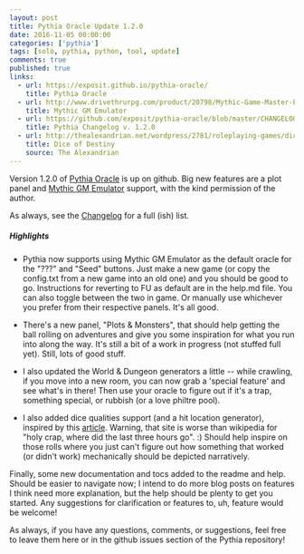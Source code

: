 ```yaml
---
layout: post
title: Pythia Oracle Update 1.2.0
date: 2016-11-05 00:00:00  
categories: ['pythia']
tags: [solo, pythia, python, tool, update]
comments: true
published: true
links:
  - url: https://exposit.github.io/pythia-oracle/
    title: Pythia Oracle
  - url: http://www.drivethrurpg.com/product/20798/Mythic-Game-Master-Emulator?it=1
    title: Mythic GM Emulator
  - url: https://github.com/exposit/pythia-oracle/blob/master/CHANGELOG.md
    title: Pythia Changelog v. 1.2.0
  - url: http://thealexandrian.net/wordpress/2781/roleplaying-games/dice-of-destiny
    title: Dice of Destiny
    source: The Alexandrian
---
```


Version 1.2.0 of [Pythia Oracle](https://exposit.github.io/pythia-oracle/) is up on github. Big new features are a plot panel and [Mythic GM Emulator](http://www.drivethrurpg.com/product/20798/Mythic-Game-Master-Emulator?it=1) support, with the kind permission of the author.

As always, see the [Changelog](https://github.com/exposit/pythia-oracle/blob/master/CHANGELOG.md) for a full (ish) list.

<!--more-->

##### Highlights

* Pythia now supports using Mythic GM Emulator as the default oracle for the "???" and "Seed" buttons. Just make a new game (or copy the config.txt from a new game into an old one) and you should be good to go. Instructions for reverting to FU as default are in the help.md file. You can also toggle between the two in game. Or manually use whichever you prefer from their respective panels. It's all good.

* There's a new panel, "Plots & Monsters", that should help getting the ball rolling on adventures and give you some inspiration for what you run into along the way. It's still a bit of a work in progress (not stuffed full yet). Still, lots of good stuff.

* I also updated the World & Dungeon generators a little -- while crawling, if you move into a new room, you can now grab a 'special feature' and see what's in there! Then use your oracle to figure out if it's a trap, something special, or rubbish (or a love philtre pool).

* I also added dice qualities support (and a hit location generator), inspired by this [article](http://thealexandrian.net/wordpress/2781/roleplaying-games/dice-of-destiny). Warning, that site is worse than wikipedia for "holy crap, where did the last three hours go". :) Should help inspire on those rolls where you just can't figure out how something that worked (or didn't work) mechanically should be depicted narratively.

Finally, some new documentation and tocs added to the readme and help. Should be easier to navigate now; I intend to do more blog posts on features I think need more explanation, but the help should be plenty to get you started. Any suggestions for clarification or features to, uh, feature would be welcome!

As always, if you have any questions, comments, or suggestions, feel free to leave them here or in the github issues section of the Pythia repository!
